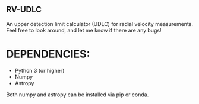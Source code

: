 ## RV-UDLC
An upper detection limit calculator (UDLC) for radial velocity measurements. Feel free to look around, and let me know if there are any bugs!

# DEPENDENCIES:
- Python 3 (or higher)
- Numpy 
- Astropy 

Both numpy and astropy can be installed via pip or conda.
